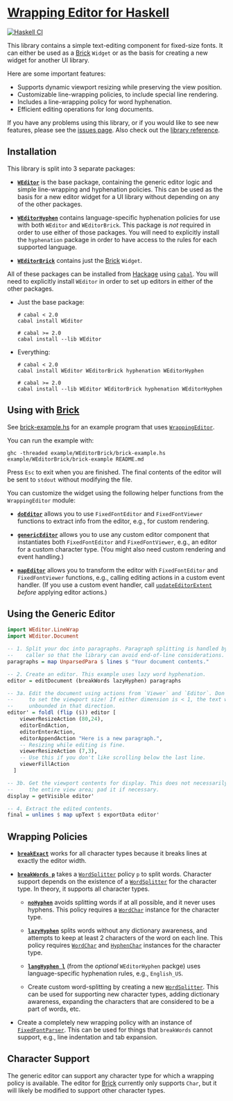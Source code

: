 # [Wrapping Editor for Haskell][home]

[![Haskell CI][action-status]][action-link]

This library contains a simple text-editing component for fixed-size fonts. It
can either be used as a [Brick][brick] `Widget` or as the basis for creating a
new widget for another UI library.

Here are some important features:

- Supports dynamic viewport resizing while preserving the view position.
- Customizable line-wrapping policies, to include special line rendering.
- Includes a line-wrapping policy for word hyphenation.
- Efficient editing operations for long documents.

If you have any problems using this library, or if you would like to see new
features, please see the [issues page][issues]. Also check out the
[library reference][library-doc].

## Installation

This library is split into 3 separate packages:

- [**`WEditor`**][WEditor] is the base package, containing the generic editor
  logic and simple line-wrapping and hyphenation policies. This can be used as
  the basis for a new editor widget for a UI library without depending on any of
  the other packages.

- [**`WEditorHyphen`**][WEditorHyphen] contains language-specific hyphenation
  policies for use with both `WEditor` and `WEditorBrick`. This package is *not*
  required in order to use either of those packages. You will need to explicitly
  install the `hyphenation` package in order to have access to the rules for
  each supported language.

- [**`WEditorBrick`**][WEditorBrick] contains just the [Brick][brick] `Widget`.

All of these packages can be installed from [Hackage][hackage] using
[`cabal`][cabal]. You will need to explicitly install `WEditor` in order to set
up editors in either of the other packages.

- Just the base package:

  ```shell
  # cabal < 2.0
  cabal install WEditor

  # cabal >= 2.0
  cabal install --lib WEditor
  ```

- Everything:

  ```shell
  # cabal < 2.0
  cabal install WEditor WEditorBrick hyphenation WEditorHyphen

  # cabal >= 2.0
  cabal install --lib WEditor WEditorBrick hyphenation WEditorHyphen
  ```

## Using with [Brick][brick]

See [brick-example.hs][brick-example.hs] for an example program that uses
[`WrappingEditor`][WrappingEditor].

You can run the example with:

```shell
ghc -threaded example/WEditorBrick/brick-example.hs
example/WEditorBrick/brick-example README.md
```

Press `Esc` to exit when you are finished. The final contents of the editor will
be sent to `stdout` without modifying the file.

You can customize the widget using the following helper functions from the
`WrappingEditor` module:

- [**`doEditor`**][doEditor] allows you to use `FixedFontEditor` and
  `FixedFontViewer` functions to extract info from the editor, e.g., for custom
  rendering.

- [**`genericEditor`**][genericEditor] allows you to use any custom editor
  component that instantiates both `FixedFontEditor` and `FixedFontViewer`,
  e.g., an editor for a custom character type. (You might also need custom
  rendering and event handling.)

- [**`mapEditor`**][mapEditor] allows you to transform the editor with
  `FixedFontEditor` and `FixedFontViewer` functions, e.g., calling editing
  actions in a custom event handler. (If you use a custom event handler, call
  [`updateEditorExtent`][updateEditorExtent] *before* applying editor actions.)

## Using the Generic Editor

```haskell
import WEditor.LineWrap
import WEditor.Document

-- 1. Split your doc into paragraphs. Paragraph splitting is handled by the
--    caller so that the library can avoid end-of-line considerations.
paragraphs = map UnparsedPara $ lines $ "Your document contents."

-- 2. Create an editor. This example uses lazy word hyphenation.
editor = editDocument (breakWords lazyHyphen) paragraphs

-- 3a. Edit the document using actions from `Viewer` and `Editor`. Don't forget
--     to set the viewport size! If either dimension is < 1, the text will be
--     unbounded in that direction.
editor' = foldl (flip ($)) editor [
    viewerResizeAction (80,24),
    editorEndAction,
    editorEnterAction,
    editorAppendAction "Here is a new paragraph.",
    -- Resizing while editing is fine.
    viewerResizeAction (7,3),
    -- Use this if you don't like scrolling below the last line.
    viewerFillAction
  ]

-- 3b. Get the viewport contents for display. This does not necessarily fill up
--     the entire view area; pad it if necessary.
display = getVisible editor'

-- 4. Extract the edited contents.
final = unlines $ map upText $ exportData editor'
```

## Wrapping Policies

- [**`breakExact`**][breakExact] works for all character types because it breaks
  lines at exactly the editor width.

- [**`breakWords p`**][breakWords] takes a [`WordSplitter`][WordSplitter] policy
  `p` to split words. Character support depends on the existence of a
  [`WordSplitter`][WordSplitter] for the character type. In theory, it supports
  all character types.

  - [**`noHyphen`**][noHyphen] avoids splitting words if at all possible, and it
    never uses hyphens. This policy requires a [`WordChar`][WordChar] instance
    for the character type.

  - [**`lazyHyphen`**][lazyHyphen] splits words without any dictionary
    awareness, and attempts to keep at least 2 characters of the word on each
    line. This policy requires [`WordChar`][WordChar] and
    [`HyphenChar`][HyphenChar] instances for the character type.

  - [**`langHyphen l`**][langHyphen] (from the *optional* `WEditorHyphen`
    packge) uses language-specific hyphenation rules, e.g., `English_US`.

  - Create custom word-splitting by creating a new
    [`WordSplitter`][WordSplitter]. This can be used for supporting new
    character types, adding dictionary awareness, expanding the characters that
    are considered to be a part of words, etc.

- Create a completely new wrapping policy with an instance of
  [`FixedFontParser`][FixedFontParser]. This can be used for things that
  `breakWords` cannot support, e.g., line indentation and tab expansion.

## Character Support

The generic editor can support any character type for which a wrapping policy is
available. The editor for [Brick][brick] currently only supports `Char`, but it
will likely be modified to support other character types.

[brick]: https://github.com/jtdaugherty/brick
[brick-example.hs]: https://github.com/ta0kira/wrapping-editor/blob/master/example/WEditorBrick/brick-example.hs
[cabal]: https://www.haskell.org/cabal/#install-upgrade
[ghc]: https://www.haskell.org/ghc/
[action-status]: https://github.com/ta0kira/wrapping-editor/workflows/Haskell%20CI/badge.svg
[action-link]: https://github.com/ta0kira/wrapping-editor/actions?query=workflow%3A%22Haskell+CI%22
[hackage]: http://hackage.haskell.org
[hackage-WEditor]: http://hackage.haskell.org/package/WEditor
[hackage-WEditorBrick]: http://hackage.haskell.org/package/WEditorBrick
[home]: https://github.com/ta0kira/wrapping-editor
[issues]: https://github.com/ta0kira/wrapping-editor/issues
[library-doc]: https://ta0kira.github.io/wrapping-editor/library

[WEditor]: http://hackage.haskell.org/package/WEditor
[WEditorBrick]: http://hackage.haskell.org/package/WEditorBrick
[WEditorHyphen]: http://hackage.haskell.org/package/WEditorHyphen

[FixedFontParser]: https://ta0kira.github.io/wrapping-editor/library/WEditor-Base-Parser.html#t:FixedFontParser
[HyphenChar]: https://ta0kira.github.io/wrapping-editor/library/WEditor-Base-Char.html#t:HyphenChar
[WordChar]: https://ta0kira.github.io/wrapping-editor/library/WEditor-Base-Char.html#t:WordChar
[WordSplitter]: https://ta0kira.github.io/wrapping-editor/library/WEditor-LineWrap.html#t:WordSplitter
[WrappingEditor]: https://ta0kira.github.io/wrapping-editor/library/WEditorBrick-WrappingEditor.html#t:WrappingEditor
[breakExact]: https://ta0kira.github.io/wrapping-editor/library/WEditor-LineWrap.html#v:breakExact
[breakWords]: https://ta0kira.github.io/wrapping-editor/library/WEditor-LineWrap.html#v:breakWords
[doEditor]: https://ta0kira.github.io/wrapping-editor/library/WEditorBrick-WrappingEditor.html#v:doEditor
[genericEditor]: https://ta0kira.github.io/wrapping-editor/library/WEditorBrick-WrappingEditor.html#v:genericEditor
[langHyphen]: https://ta0kira.github.io/wrapping-editor/library/WEditorHyphen-LangHyphen.html#v:langHyphen
[lazyHyphen]:  https://ta0kira.github.io/wrapping-editor/library/WEditor-LineWrap.html#v:lazyHyphen
[mapEditor]: https://ta0kira.github.io/wrapping-editor/library/WEditorBrick-WrappingEditor.html#v:mapEditor
[noHyphen]: https://ta0kira.github.io/wrapping-editor/library/WEditor-LineWrap.html#v:noHyphen
[updateEditorExtent]: https://ta0kira.github.io/wrapping-editor/library/WEditorBrick-WrappingEditor.html#v:updateEditorExtent
